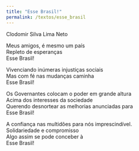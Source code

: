 ```yaml
---
title: "Esse Brasil!"
permalink: /textos/esse_brasil
---
```


Clodomir Silva Lima Neto

Meus amigos, é mesmo um país  
Repleto de esperanças  
Esse Brasil!  

Vivenciando inúmeras injustiças sociais  
Mas com fé nas mudanças caminha  
Esse Brasil!

Os Governantes colocam o poder em grande altura  
Acima dos interesses da sociedade  
Querendo desnortear as melhorias anunciadas para  
Esse Brasil!

A confiança nas multidões para nós imprescindível.  
Solidariedade e compromisso  
Algo assim se pode conceber à  
Esse Brasil!
